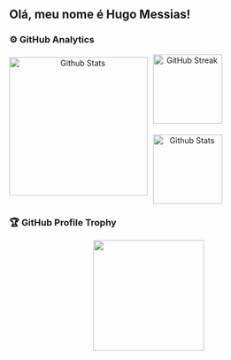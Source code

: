 ## Olá, meu nome é Hugo Messias!

### ⚙️ GitHub Analytics

<div align="center">
  <div style="display: flex; flex-direction: row; align-items: center; gap: 10px;">
    <img 
      src="https://github-readme-stats.vercel.app/api?username=Huuuuuugo&theme=dark&show_icons=true&hide_border=true&count_private=true"
      alt="Github Stats"
      height="250"
      style="margin-bottom: 10px;"
    />  
    <div style="display: flex; flex-direction: column; gap: 10px;">
      <img
        src="https://github-readme-streak-stats-eight.vercel.app/?user=Huuuuuugo&theme=dark&hide_border=true"
        alt="GitHub Streak"
        height="125"
        style="margin-bottom: 10px;"
      />
      <img
        src="https://github-readme-stats.vercel.app/api/top-langs/?username=Huuuuuugo&theme=dark&show_icons=true&hide_border=true&layout=compact"
        alt="Github Stats"
        height="125"
      />
    </div>
  </div>
</div>

### 🏆 GitHub Profile Trophy

<div align="center">
  <a
    href="https://github.com/ryo-ma/github-profile-trophy"
    title="repositório de troféus"
  >
    <img
      height="200"
      src="https://github-profile-trophy.vercel.app/?username=Huuuuuugo&column=8&theme=darkhub&no-frame=true&no-bg=true"
    />
  </a>
</div>

